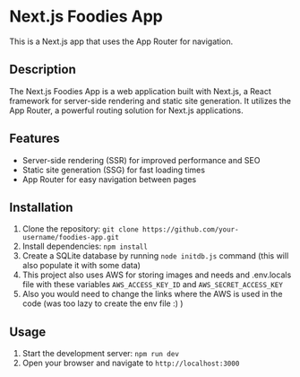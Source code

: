 # Next.js Foodies App

This is a Next.js app that uses the App Router for navigation.

## Description

The Next.js Foodies App is a web application built with Next.js, a React framework for server-side rendering and static site generation. It utilizes the App Router, a powerful routing solution for Next.js applications.

## Features

- Server-side rendering (SSR) for improved performance and SEO
- Static site generation (SSG) for fast loading times
- App Router for easy navigation between pages

## Installation

1. Clone the repository: `git clone https://github.com/your-username/foodies-app.git`
2. Install dependencies: `npm install`
3. Create a SQLite database by running `node initdb.js` command (this will also populate it with some data)
4. This project also uses AWS for storing images and needs and .env.locals file with these variables `AWS_ACCESS_KEY_ID` and `AWS_SECRET_ACCESS_KEY`
5. Also you would need to change the links where the AWS is used in the code (was too lazy to create the env file :) )

## Usage

1. Start the development server: `npm run dev`
2. Open your browser and navigate to `http://localhost:3000`
